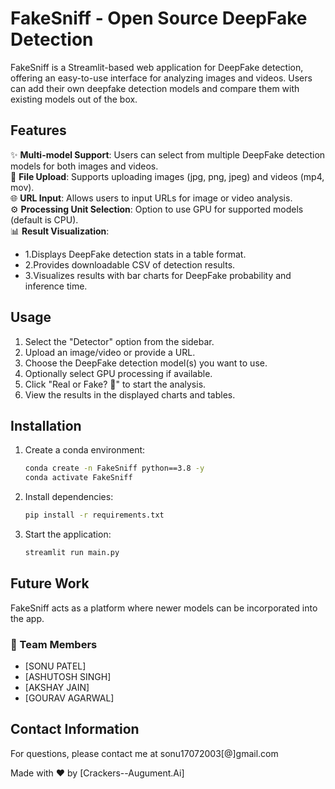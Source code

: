 # FakeSniff  - Open Source DeepFake Detection

FakeSniff is a Streamlit-based web application for DeepFake detection, offering an easy-to-use interface for analyzing images and videos. Users can add their own deepfake detection models and compare them with existing models out of the box.

<!-- ## WebApp -->

<!-- [Live here]() -->

## Features

✨ **Multi-model Support**: Users can select from multiple DeepFake detection models for both images and videos.  
📁 **File Upload**: Supports uploading images (jpg, png, jpeg) and videos (mp4, mov).  
🌐 **URL Input**: Allows users to input URLs for image or video analysis.  
⚙️ **Processing Unit Selection**: Option to use GPU for supported models (default is CPU).  
📊 **Result Visualization**: 
- 1.Displays DeepFake detection stats in a table format.
- 2.Provides downloadable CSV of detection results.
- 3.Visualizes results with bar charts for DeepFake probability and inference time.

## Usage

1. Select the "Detector" option from the sidebar.
2. Upload an image/video or provide a URL.
3. Choose the DeepFake detection model(s) you want to use.
4. Optionally select GPU processing if available.
5. Click "Real or Fake? 🤔" to start the analysis.
6. View the results in the displayed charts and tables.

## Installation

1. Create a conda environment:
    ```bash
    conda create -n FakeSniff python==3.8 -y
    conda activate FakeSniff
    ```
3. Install dependencies:
    ```bash
    pip install -r requirements.txt
    ```

3. Start the application:
    ```bash
    streamlit run main.py
    ```

## Future Work

FakeSniff acts as a platform where newer models can be incorporated into the app.

### 👥 Team Members
- [SONU PATEL]
- [ASHUTOSH SINGH]
- [AKSHAY JAIN]
- [GOURAV AGARWAL]


## Contact Information

For questions, please contact me at sonu17072003[@]gmail.com

Made with ❤️ by [Crackers--Augument.Ai]
